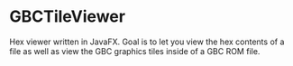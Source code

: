 # GBCTileViewer

Hex viewer written in JavaFX. Goal is to let you view the hex contents of a file as well as view the GBC graphics tiles inside of a GBC ROM file.
